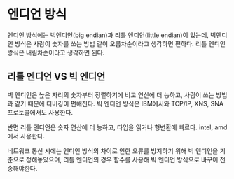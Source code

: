 # 엔디언 방식

 엔디언 방식에는 빅엔디언(big endian)과 리틀 엔디언(little endian)이 있는데, 빅엔디언 방식은 사람이 숫자를 쓰는 방법 같이 오름차순이라고 생각하면 편하다. 리틀 엔디언 방식은 내림차순이라고 생각하면 된다.



## 리틀 엔디언 VS 빅 엔디언

빅 엔디언은 높은 자리의 숫자부터 정렬하기에 비교 연산에 더 능하고, 사람이 쓰는 방법과 같기 때문에 디버깅이 편해진다. 빅 엔디언 방식은 IBM에서와 TCP/IP, XNS, SNA 프로토콜에서도 사용한다.



반면 리틀 엔디언은 숫자 연산에 더 능하고, 타입을 읽거나 형변환에 빠르다. intel, amd에서 사용한다.



네트워크 통신 시에는 엔디언 방식의 차이로 인한 오류를 방지하기 위해 빅 엔디언을 기준으로 정해놓았으며, 리틀 엔디언의 경우 함수를 사용해 빅 엔디언 방식으로 바꾸어 전송해야한다.



